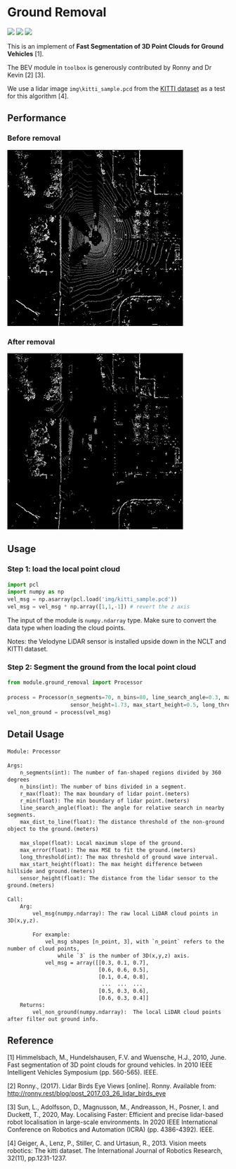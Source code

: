 # Ground Removal

![](https://img.shields.io/badge/version-v0.0.1-blue)
![](https://img.shields.io/badge/python-v3.5-blue)
![](https://img.shields.io/badge/build-passing-brightgreen)

This is an implement of **Fast Segmentation of 3D Point Clouds for Ground Vehicles** [1].

The BEV module in `toolbox` is generously contributed by Ronny and Dr Kevin [2] [3].

We use a lidar image `img\kitti_sample.pcd` from the [KITTI dataset](http://www.cvlibs.net/datasets/kitti/) as a test for this algorithm [4].


## Performance
### Before removal
![](img/kitti_raw.png)

### After removal
![](img/kitti_non_ground.png)

## Usage

### Step 1: load the local point cloud

```python
import pcl
import numpy as np
vel_msg = np.asarray(pcl.load('img/kitti_sample.pcd'))
vel_msg = vel_msg * np.array([1,1,-1]) # revert the z axis
```
The input of the module is `numpy.ndarray` type. Make sure to convert the data type when loading the cloud points.

Notes: the Velodyne LiDAR sensor is installed upside down in the NCLT and KITTI dataset.

### Step 2: Segment the ground from the local point cloud

```python
from module.ground_removal import Processor

process = Processor(n_segments=70, n_bins=80, line_search_angle=0.3, max_dist_to_line=0.15,
                    sensor_height=1.73, max_start_height=0.5, long_threshold=8)
vel_non_ground = process(vel_msg)
```

## Detail Usage

```
Module: Processor

Args:
    n_segments(int): The number of fan-shaped regions divided by 360 degrees
    n_bins(int): The number of bins divided in a segment.
    r_max(float): The max boundary of lidar point.(meters)
    r_min(float): The min boundary of lidar point.(meters)
    line_search_angle(float): The angle for relative search in nearby segments.
    max_dist_to_line(float): The distance threshold of the non-ground object to the ground.(meters)

    max_slope(float): Local maximum slope of the ground.
    max_error(float): The max MSE to fit the ground.(meters)
    long_threshold(int): The max threshold of ground wave interval.
    max_start_height(float): The max height difference between hillside and ground.(meters)
    sensor_height(float): The distance from the lidar sensor to the ground.(meters)

Call:
    Arg:
        vel_msg(numpy.ndarray): The raw local LiDAR cloud points in 3D(x,y,z).
        
        For example:
            vel_msg shapes [n_point, 3], with `n_point` refers to the number of cloud points, 
                while `3` is the number of 3D(x,y,z) axis.
            vel_msg = array([[0.3, 0.1, 0.7],
                             [0.6, 0.6, 0.5],
                             [0.1, 0.4, 0.8],
                              ...  ...  ...
                             [0.5, 0.3, 0.6],
                             [0.6, 0.3, 0.4]]
    Returns:
        vel_non_ground(numpy.ndarray):  The local LiDAR cloud points after filter out ground info.
```

## Reference

[1] Himmelsbach, M., Hundelshausen, F.V. and Wuensche, H.J., 2010, June. Fast segmentation of 3D point clouds for ground vehicles. In 2010 IEEE Intelligent Vehicles Symposium (pp. 560-565). IEEE.

[2] Ronny., (2017). Lidar Birds Eye Views [online]. Ronny. Available from: http://ronny.rest/blog/post_2017_03_26_lidar_birds_eye

[3] Sun, L., Adolfsson, D., Magnusson, M., Andreasson, H., Posner, I. and Duckett, T., 2020, May. Localising Faster: Efficient and precise lidar-based robot localisation in large-scale environments. In 2020 IEEE International Conference on Robotics and Automation (ICRA) (pp. 4386-4392). IEEE.

[4] Geiger, A., Lenz, P., Stiller, C. and Urtasun, R., 2013. Vision meets robotics: The kitti dataset. The International Journal of Robotics Research, 32(11), pp.1231-1237.
